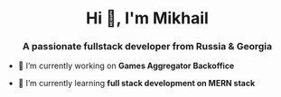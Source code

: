 <h1 align="center">Hi 👋, I'm Mikhail</h1>
<h3 align="center">A passionate fullstack developer from Russia & Georgia</h3>


- 🔭 I’m currently working on **Games Aggregator Backoffice**

- 🌱 I’m currently learning **full stack development on MERN stack**



